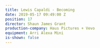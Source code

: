 ```yaml
---
title: Lewis Capaldi - Becoming
date: 2019-05-17 09:49:00 Z
position: 17
director: Shaun James Grant
production-company: Haus Pictures + Vevo
equipment: Arri Alexa Mini
is-shown: false
---
```


